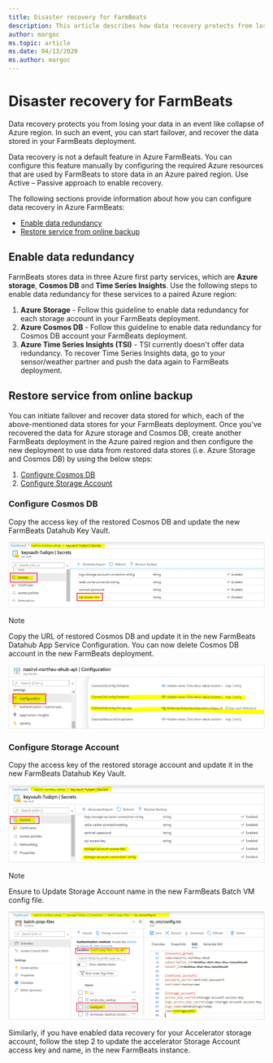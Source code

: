 ```yaml
---
title: Disaster recovery for FarmBeats
description: This article describes how data recovery protects from losing your data.
author: margoc
ms.topic: article
ms.date: 04/13/2020
ms.author: margoc
---
```


# Disaster recovery for FarmBeats

Data recovery protects you from losing your data in an event like collapse of Azure region. In such an event, you can start failover, and recover the data stored in your FarmBeats deployment.

Data recovery is not a default feature in Azure FarmBeats. You can configure this feature manually by configuring the required Azure resources that are used by FarmBeats to store data in an Azure paired region. Use Active – Passive approach to enable recovery.

The following sections provide information about how you can configure data recovery in Azure FarmBeats:

- [Enable data redundancy](#enable-data-redundancy)
- [Restore service from online backup](#restore-service-from-online-backup)


## Enable data redundancy

FarmBeats stores data in three Azure first party services, which are **Azure storage**, **Cosmos DB** and **Time Series Insights**. Use the following steps to enable data redundancy for these services to a paired Azure region:

1.	**Azure Storage** - Follow this guideline to enable data redundancy for each storage account in your FarmBeats deployment.
2.	**Azure Cosmos DB** - Follow this guideline to enable data redundancy for Cosmos DB account your FarmBeats deployment.
3.	**Azure Time Series Insights (TSI)** - TSI currently doesn't offer data redundancy. To recover Time Series Insights data, go to your sensor/weather partner and push the data again to FarmBeats deployment.

## Restore service from online backup

You can initiate failover and recover data stored for which, each of the above-mentioned data stores for your FarmBeats deployment. Once you've recovered the data for Azure storage and Cosmos DB, create another FarmBeats deployment in the Azure paired region and then configure the new deployment to use data from restored data stores (i.e. Azure Storage and Cosmos DB) by using the below steps:

1. [Configure Cosmos DB](#configure-cosmos-db)
2. [Configure Storage Account](#configure-storage-account)


### Configure Cosmos DB

Copy the access key of the restored Cosmos DB and update the new FarmBeats Datahub Key Vault.


  ![Screenshot that highlights where to get the copy of the access key.](./media/disaster-recovery-for-farmbeats/key-vault-secrets.png)

> [!NOTE]
> Copy the URL of restored Cosmos DB and update it in the new FarmBeats Datahub App Service Configuration. You can now delete Cosmos DB account in the new FarmBeats deployment.

  ![Screenshot that shows where to copy the URL of restored Cosmos DB.](./media/disaster-recovery-for-farmbeats/configuration.png)

### Configure Storage Account

Copy the access key of the restored storage account and update it in the new FarmBeats Datahub Key Vault.

![Screenshot that shows where to copy the access key of the restored storage account.](./media/disaster-recovery-for-farmbeats/key-vault-7-secrets.png)

>[!NOTE]
> Ensure to Update Storage Account name in the new FarmBeats Batch VM config file.

![Disaster Recovery](./media/disaster-recovery-for-farmbeats/batch-prep-files.png)

Similarly, if you have enabled data recovery for your Accelerator storage account,  follow the step 2 to update the accelerator Storage Account access key and name, in the new FarmBeats instance.
